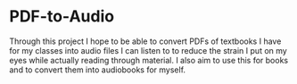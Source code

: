 # PDF-to-Audio

Through this project I hope to be able to convert PDFs of textbooks I have for my classes into audio files I can listen to to reduce the strain I put on my eyes while actually reading through material. I also aim to use this for books and to convert them into audiobooks for myself. 
